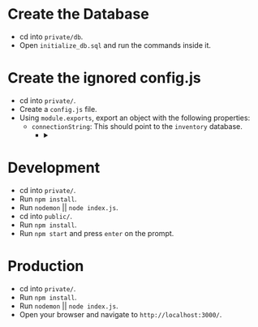 # Create the Database

* cd into `private/db`.
* Open `initialize_db.sql` and run the commands inside it.

# Create the ignored config.js

* cd into `private/`.
* Create a `config.js` file.
* Using `module.exports`, export an object with the following properties:
  * `connectionString`: This should point to the `inventory` database.
    * <details>
    
      <summary> <code>  </code> </summary>
      
      ```js
      module.exports = {
        connectionString: 'postgres://jameslemire:9289@localhost/inventory'
      }
      ```
      
      </details>

# Development

* cd into `private/`.
* Run `npm install`.
* Run `nodemon` || `node index.js`.
* cd into `public/`.
* Run `npm install`.
* Run `npm start` and press `enter` on the prompt.

# Production

* cd into `private/`.
* Run `npm install`.
* Run `nodemon` || `node index.js`.
* Open your browser and navigate to `http://localhost:3000/`.